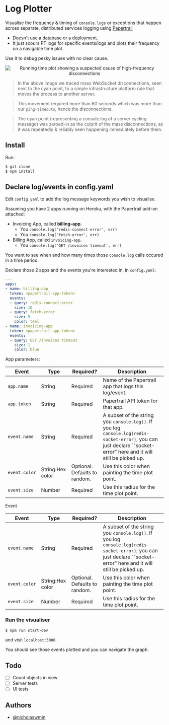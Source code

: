# Log Plotter

Visualise the frequency & timing of `console.logs` or exceptions
that happen across separate, distributed services logging using [Papertrail][pt]

- Doesn't use a database or a deployment.  
- It just scours PT logs for specific events/logs and plots their frequency
  on a navigable time plot.

Use it to debug pesky issues with no clear cause.

<p align="center">
  <img alt="Running time plot showing a suspected cause of high-frequency disconnections" src="https://media4.giphy.com/media/v1.Y2lkPTc5MGI3NjExeTU1NjR4czUwaTY4ZWllNjA1YmRxM2w2andwdWF5eWM5bXNjZ2Z2cCZlcD12MV9pbnRlcm5hbF9naWZfYnlfaWQmY3Q9Zw/kbpkqUhZyjDptIYfAc/source.gif">
</p>

> In the above image we traced mass WebSocket disconnections,
seen next to the cyan point, to a simple infrastructure platform rule that moves
the process to another server.

> This movement required more than 60 seconds which was more than our
`ping-timeouts`, hence the disconnections.

> The cyan point (representing a console.log of a server cycling message)
was zeroed-in as the culprit of the mass disconnections, as it was repeatedly &
reliably seen happening immediately before them.


## Install

Run:

```bash
$ git clone
$ npm install
```

## Declare log/events in config.yaml

Edit `config.yaml` to add the log message keywords you wish to visualise.   

Assuming you have 2 apps running on Heroku, with the Papertrail add-on attached:

- Invoicing App, called **billing-app**.
  - You `console.log('redis-connect-error', err)`
  - You `console.log('fetch-error', err)`
- Billing App, called `invoicing-app`.
  - You `console.log('GET /invoices timeout', err)`

You want to see when and how many times those `console.log` calls occured in
a time period.   

Declare those 2 apps and the events you're interested in, in `config.yaml`:

```yaml
---
apps:
- name: billing-app
  token: <papertrail-app-token>
  events:
  - query: redis-connect-error
    size: 10
  - query: fetch-error
    size: 5
    color: teal
- name: invoicing-app
  token: <papertrail-app-token>
  events:
  - query: GET /invoices timeout
    size: 1
    color: blue
```

App parameters:

| Event | Type | Required? | Description |
|---|---|---|---|
| `app.name` | String | Required | Name of the Papertrail app that logs this log/event. |
| `app.token` | String | Required | Papertrail API token for that app. |
| `event.name` | String | Required | A subset of the string you `console.log()`.    If you log `console.log(redis-socket-error)`,  you can just declare `"socket-error" here and it will still be picked up. |
| `event.color` | String:Hex color | Optional.  Defaults to random. | Use this color when painting the time plot point. |
| `event.size` | Number | Required | Use this radius for the time plot point. |

Event

| Event | Type | Required? | Description |
|---|---|---|---|
| `event.name` | String | Required | A subset of the string you `console.log()`.    If you log `console.log(redis-socket-error)`,  you can just declare `"socket-error" here and it will still be picked up. |
| `event.color` | String:Hex color | Optional.  Defaults to random. | Use this color when painting the time plot point. |
| `event.size` | Number | Required | Use this radius for the time plot point. |



### Run the visualiser

```bash
$ npm run start-dev
```  

and visit `localhost:3000`.

You should see those events plotted and you can navigate the graph.

## Todo

- [ ] Count objects in view
- [ ] Server tests
- [ ] UI tests

## Authors

- [@nicholaswmin](https://github.com/nicholaswmin)

[pt]: https://www.papertrail.com/
